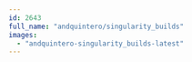 ```yaml
---
id: 2643
full_name: "andquintero/singularity_builds"
images: 
  - "andquintero-singularity_builds-latest"
---
```

